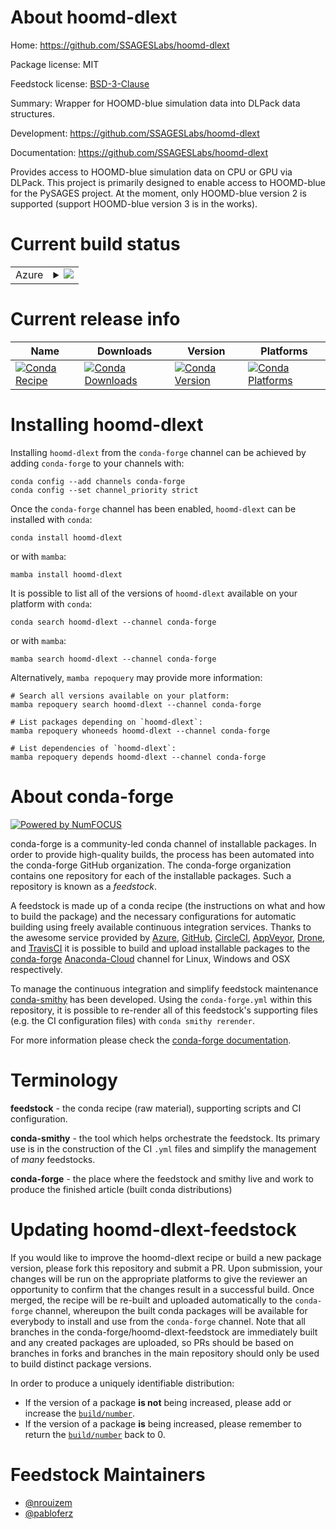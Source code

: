 About hoomd-dlext
=================

Home: https://github.com/SSAGESLabs/hoomd-dlext

Package license: MIT

Feedstock license: [BSD-3-Clause](https://github.com/conda-forge/hoomd-dlext-feedstock/blob/main/LICENSE.txt)

Summary: Wrapper for HOOMD-blue simulation data into DLPack data structures.

Development: https://github.com/SSAGESLabs/hoomd-dlext

Documentation: https://github.com/SSAGESLabs/hoomd-dlext

Provides access to HOOMD-blue simulation data on CPU or GPU via DLPack.
This project is primarily designed to enable access to HOOMD-blue for
the PySAGES project. At the moment, only HOOMD-blue version 2 is supported
(support HOOMD-blue version 3 is in the works).


Current build status
====================


<table>
    
  <tr>
    <td>Azure</td>
    <td>
      <details>
        <summary>
          <a href="https://dev.azure.com/conda-forge/feedstock-builds/_build/latest?definitionId=17749&branchName=main">
            <img src="https://dev.azure.com/conda-forge/feedstock-builds/_apis/build/status/hoomd-dlext-feedstock?branchName=main">
          </a>
        </summary>
        <table>
          <thead><tr><th>Variant</th><th>Status</th></tr></thead>
          <tbody><tr>
              <td>linux_64_cuda_compiler_version10.2cxx_compiler_version7python3.10.____cpythonpython_implcpython</td>
              <td>
                <a href="https://dev.azure.com/conda-forge/feedstock-builds/_build/latest?definitionId=17749&branchName=main">
                  <img src="https://dev.azure.com/conda-forge/feedstock-builds/_apis/build/status/hoomd-dlext-feedstock?branchName=main&jobName=linux&configuration=linux_64_cuda_compiler_version10.2cxx_compiler_version7python3.10.____cpythonpython_implcpython" alt="variant">
                </a>
              </td>
            </tr><tr>
              <td>linux_64_cuda_compiler_version10.2cxx_compiler_version7python3.7.____cpythonpython_implcpython</td>
              <td>
                <a href="https://dev.azure.com/conda-forge/feedstock-builds/_build/latest?definitionId=17749&branchName=main">
                  <img src="https://dev.azure.com/conda-forge/feedstock-builds/_apis/build/status/hoomd-dlext-feedstock?branchName=main&jobName=linux&configuration=linux_64_cuda_compiler_version10.2cxx_compiler_version7python3.7.____cpythonpython_implcpython" alt="variant">
                </a>
              </td>
            </tr><tr>
              <td>linux_64_cuda_compiler_version10.2cxx_compiler_version7python3.8.____cpythonpython_implcpython</td>
              <td>
                <a href="https://dev.azure.com/conda-forge/feedstock-builds/_build/latest?definitionId=17749&branchName=main">
                  <img src="https://dev.azure.com/conda-forge/feedstock-builds/_apis/build/status/hoomd-dlext-feedstock?branchName=main&jobName=linux&configuration=linux_64_cuda_compiler_version10.2cxx_compiler_version7python3.8.____cpythonpython_implcpython" alt="variant">
                </a>
              </td>
            </tr><tr>
              <td>linux_64_cuda_compiler_version10.2cxx_compiler_version7python3.9.____cpythonpython_implcpython</td>
              <td>
                <a href="https://dev.azure.com/conda-forge/feedstock-builds/_build/latest?definitionId=17749&branchName=main">
                  <img src="https://dev.azure.com/conda-forge/feedstock-builds/_apis/build/status/hoomd-dlext-feedstock?branchName=main&jobName=linux&configuration=linux_64_cuda_compiler_version10.2cxx_compiler_version7python3.9.____cpythonpython_implcpython" alt="variant">
                </a>
              </td>
            </tr><tr>
              <td>linux_64_cuda_compiler_version11.0cxx_compiler_version9python3.10.____cpythonpython_implcpython</td>
              <td>
                <a href="https://dev.azure.com/conda-forge/feedstock-builds/_build/latest?definitionId=17749&branchName=main">
                  <img src="https://dev.azure.com/conda-forge/feedstock-builds/_apis/build/status/hoomd-dlext-feedstock?branchName=main&jobName=linux&configuration=linux_64_cuda_compiler_version11.0cxx_compiler_version9python3.10.____cpythonpython_implcpython" alt="variant">
                </a>
              </td>
            </tr><tr>
              <td>linux_64_cuda_compiler_version11.0cxx_compiler_version9python3.7.____cpythonpython_implcpython</td>
              <td>
                <a href="https://dev.azure.com/conda-forge/feedstock-builds/_build/latest?definitionId=17749&branchName=main">
                  <img src="https://dev.azure.com/conda-forge/feedstock-builds/_apis/build/status/hoomd-dlext-feedstock?branchName=main&jobName=linux&configuration=linux_64_cuda_compiler_version11.0cxx_compiler_version9python3.7.____cpythonpython_implcpython" alt="variant">
                </a>
              </td>
            </tr><tr>
              <td>linux_64_cuda_compiler_version11.0cxx_compiler_version9python3.8.____cpythonpython_implcpython</td>
              <td>
                <a href="https://dev.azure.com/conda-forge/feedstock-builds/_build/latest?definitionId=17749&branchName=main">
                  <img src="https://dev.azure.com/conda-forge/feedstock-builds/_apis/build/status/hoomd-dlext-feedstock?branchName=main&jobName=linux&configuration=linux_64_cuda_compiler_version11.0cxx_compiler_version9python3.8.____cpythonpython_implcpython" alt="variant">
                </a>
              </td>
            </tr><tr>
              <td>linux_64_cuda_compiler_version11.0cxx_compiler_version9python3.9.____cpythonpython_implcpython</td>
              <td>
                <a href="https://dev.azure.com/conda-forge/feedstock-builds/_build/latest?definitionId=17749&branchName=main">
                  <img src="https://dev.azure.com/conda-forge/feedstock-builds/_apis/build/status/hoomd-dlext-feedstock?branchName=main&jobName=linux&configuration=linux_64_cuda_compiler_version11.0cxx_compiler_version9python3.9.____cpythonpython_implcpython" alt="variant">
                </a>
              </td>
            </tr><tr>
              <td>linux_64_cuda_compiler_version11.1cxx_compiler_version10python3.10.____cpythonpython_implcpython</td>
              <td>
                <a href="https://dev.azure.com/conda-forge/feedstock-builds/_build/latest?definitionId=17749&branchName=main">
                  <img src="https://dev.azure.com/conda-forge/feedstock-builds/_apis/build/status/hoomd-dlext-feedstock?branchName=main&jobName=linux&configuration=linux_64_cuda_compiler_version11.1cxx_compiler_version10python3.10.____cpythonpython_implcpython" alt="variant">
                </a>
              </td>
            </tr><tr>
              <td>linux_64_cuda_compiler_version11.1cxx_compiler_version10python3.7.____cpythonpython_implcpython</td>
              <td>
                <a href="https://dev.azure.com/conda-forge/feedstock-builds/_build/latest?definitionId=17749&branchName=main">
                  <img src="https://dev.azure.com/conda-forge/feedstock-builds/_apis/build/status/hoomd-dlext-feedstock?branchName=main&jobName=linux&configuration=linux_64_cuda_compiler_version11.1cxx_compiler_version10python3.7.____cpythonpython_implcpython" alt="variant">
                </a>
              </td>
            </tr><tr>
              <td>linux_64_cuda_compiler_version11.1cxx_compiler_version10python3.8.____cpythonpython_implcpython</td>
              <td>
                <a href="https://dev.azure.com/conda-forge/feedstock-builds/_build/latest?definitionId=17749&branchName=main">
                  <img src="https://dev.azure.com/conda-forge/feedstock-builds/_apis/build/status/hoomd-dlext-feedstock?branchName=main&jobName=linux&configuration=linux_64_cuda_compiler_version11.1cxx_compiler_version10python3.8.____cpythonpython_implcpython" alt="variant">
                </a>
              </td>
            </tr><tr>
              <td>linux_64_cuda_compiler_version11.1cxx_compiler_version10python3.9.____cpythonpython_implcpython</td>
              <td>
                <a href="https://dev.azure.com/conda-forge/feedstock-builds/_build/latest?definitionId=17749&branchName=main">
                  <img src="https://dev.azure.com/conda-forge/feedstock-builds/_apis/build/status/hoomd-dlext-feedstock?branchName=main&jobName=linux&configuration=linux_64_cuda_compiler_version11.1cxx_compiler_version10python3.9.____cpythonpython_implcpython" alt="variant">
                </a>
              </td>
            </tr><tr>
              <td>linux_64_cuda_compiler_version11.2cxx_compiler_version10python3.10.____cpythonpython_implcpython</td>
              <td>
                <a href="https://dev.azure.com/conda-forge/feedstock-builds/_build/latest?definitionId=17749&branchName=main">
                  <img src="https://dev.azure.com/conda-forge/feedstock-builds/_apis/build/status/hoomd-dlext-feedstock?branchName=main&jobName=linux&configuration=linux_64_cuda_compiler_version11.2cxx_compiler_version10python3.10.____cpythonpython_implcpython" alt="variant">
                </a>
              </td>
            </tr><tr>
              <td>linux_64_cuda_compiler_version11.2cxx_compiler_version10python3.7.____cpythonpython_implcpython</td>
              <td>
                <a href="https://dev.azure.com/conda-forge/feedstock-builds/_build/latest?definitionId=17749&branchName=main">
                  <img src="https://dev.azure.com/conda-forge/feedstock-builds/_apis/build/status/hoomd-dlext-feedstock?branchName=main&jobName=linux&configuration=linux_64_cuda_compiler_version11.2cxx_compiler_version10python3.7.____cpythonpython_implcpython" alt="variant">
                </a>
              </td>
            </tr><tr>
              <td>linux_64_cuda_compiler_version11.2cxx_compiler_version10python3.8.____cpythonpython_implcpython</td>
              <td>
                <a href="https://dev.azure.com/conda-forge/feedstock-builds/_build/latest?definitionId=17749&branchName=main">
                  <img src="https://dev.azure.com/conda-forge/feedstock-builds/_apis/build/status/hoomd-dlext-feedstock?branchName=main&jobName=linux&configuration=linux_64_cuda_compiler_version11.2cxx_compiler_version10python3.8.____cpythonpython_implcpython" alt="variant">
                </a>
              </td>
            </tr><tr>
              <td>linux_64_cuda_compiler_version11.2cxx_compiler_version10python3.9.____cpythonpython_implcpython</td>
              <td>
                <a href="https://dev.azure.com/conda-forge/feedstock-builds/_build/latest?definitionId=17749&branchName=main">
                  <img src="https://dev.azure.com/conda-forge/feedstock-builds/_apis/build/status/hoomd-dlext-feedstock?branchName=main&jobName=linux&configuration=linux_64_cuda_compiler_version11.2cxx_compiler_version10python3.9.____cpythonpython_implcpython" alt="variant">
                </a>
              </td>
            </tr><tr>
              <td>linux_64_cuda_compiler_versionNonecxx_compiler_version10python3.10.____cpythonpython_implcpython</td>
              <td>
                <a href="https://dev.azure.com/conda-forge/feedstock-builds/_build/latest?definitionId=17749&branchName=main">
                  <img src="https://dev.azure.com/conda-forge/feedstock-builds/_apis/build/status/hoomd-dlext-feedstock?branchName=main&jobName=linux&configuration=linux_64_cuda_compiler_versionNonecxx_compiler_version10python3.10.____cpythonpython_implcpython" alt="variant">
                </a>
              </td>
            </tr><tr>
              <td>linux_64_cuda_compiler_versionNonecxx_compiler_version10python3.7.____cpythonpython_implcpython</td>
              <td>
                <a href="https://dev.azure.com/conda-forge/feedstock-builds/_build/latest?definitionId=17749&branchName=main">
                  <img src="https://dev.azure.com/conda-forge/feedstock-builds/_apis/build/status/hoomd-dlext-feedstock?branchName=main&jobName=linux&configuration=linux_64_cuda_compiler_versionNonecxx_compiler_version10python3.7.____cpythonpython_implcpython" alt="variant">
                </a>
              </td>
            </tr><tr>
              <td>linux_64_cuda_compiler_versionNonecxx_compiler_version10python3.8.____cpythonpython_implcpython</td>
              <td>
                <a href="https://dev.azure.com/conda-forge/feedstock-builds/_build/latest?definitionId=17749&branchName=main">
                  <img src="https://dev.azure.com/conda-forge/feedstock-builds/_apis/build/status/hoomd-dlext-feedstock?branchName=main&jobName=linux&configuration=linux_64_cuda_compiler_versionNonecxx_compiler_version10python3.8.____cpythonpython_implcpython" alt="variant">
                </a>
              </td>
            </tr><tr>
              <td>linux_64_cuda_compiler_versionNonecxx_compiler_version10python3.9.____cpythonpython_implcpython</td>
              <td>
                <a href="https://dev.azure.com/conda-forge/feedstock-builds/_build/latest?definitionId=17749&branchName=main">
                  <img src="https://dev.azure.com/conda-forge/feedstock-builds/_apis/build/status/hoomd-dlext-feedstock?branchName=main&jobName=linux&configuration=linux_64_cuda_compiler_versionNonecxx_compiler_version10python3.9.____cpythonpython_implcpython" alt="variant">
                </a>
              </td>
            </tr><tr>
              <td>osx_64_python3.10.____cpythonpython_implcpython</td>
              <td>
                <a href="https://dev.azure.com/conda-forge/feedstock-builds/_build/latest?definitionId=17749&branchName=main">
                  <img src="https://dev.azure.com/conda-forge/feedstock-builds/_apis/build/status/hoomd-dlext-feedstock?branchName=main&jobName=osx&configuration=osx_64_python3.10.____cpythonpython_implcpython" alt="variant">
                </a>
              </td>
            </tr><tr>
              <td>osx_64_python3.7.____cpythonpython_implcpython</td>
              <td>
                <a href="https://dev.azure.com/conda-forge/feedstock-builds/_build/latest?definitionId=17749&branchName=main">
                  <img src="https://dev.azure.com/conda-forge/feedstock-builds/_apis/build/status/hoomd-dlext-feedstock?branchName=main&jobName=osx&configuration=osx_64_python3.7.____cpythonpython_implcpython" alt="variant">
                </a>
              </td>
            </tr><tr>
              <td>osx_64_python3.8.____cpythonpython_implcpython</td>
              <td>
                <a href="https://dev.azure.com/conda-forge/feedstock-builds/_build/latest?definitionId=17749&branchName=main">
                  <img src="https://dev.azure.com/conda-forge/feedstock-builds/_apis/build/status/hoomd-dlext-feedstock?branchName=main&jobName=osx&configuration=osx_64_python3.8.____cpythonpython_implcpython" alt="variant">
                </a>
              </td>
            </tr><tr>
              <td>osx_64_python3.9.____cpythonpython_implcpython</td>
              <td>
                <a href="https://dev.azure.com/conda-forge/feedstock-builds/_build/latest?definitionId=17749&branchName=main">
                  <img src="https://dev.azure.com/conda-forge/feedstock-builds/_apis/build/status/hoomd-dlext-feedstock?branchName=main&jobName=osx&configuration=osx_64_python3.9.____cpythonpython_implcpython" alt="variant">
                </a>
              </td>
            </tr>
          </tbody>
        </table>
      </details>
    </td>
  </tr>
</table>

Current release info
====================

| Name | Downloads | Version | Platforms |
| --- | --- | --- | --- |
| [![Conda Recipe](https://img.shields.io/badge/recipe-hoomd--dlext-green.svg)](https://anaconda.org/conda-forge/hoomd-dlext) | [![Conda Downloads](https://img.shields.io/conda/dn/conda-forge/hoomd-dlext.svg)](https://anaconda.org/conda-forge/hoomd-dlext) | [![Conda Version](https://img.shields.io/conda/vn/conda-forge/hoomd-dlext.svg)](https://anaconda.org/conda-forge/hoomd-dlext) | [![Conda Platforms](https://img.shields.io/conda/pn/conda-forge/hoomd-dlext.svg)](https://anaconda.org/conda-forge/hoomd-dlext) |

Installing hoomd-dlext
======================

Installing `hoomd-dlext` from the `conda-forge` channel can be achieved by adding `conda-forge` to your channels with:

```
conda config --add channels conda-forge
conda config --set channel_priority strict
```

Once the `conda-forge` channel has been enabled, `hoomd-dlext` can be installed with `conda`:

```
conda install hoomd-dlext
```

or with `mamba`:

```
mamba install hoomd-dlext
```

It is possible to list all of the versions of `hoomd-dlext` available on your platform with `conda`:

```
conda search hoomd-dlext --channel conda-forge
```

or with `mamba`:

```
mamba search hoomd-dlext --channel conda-forge
```

Alternatively, `mamba repoquery` may provide more information:

```
# Search all versions available on your platform:
mamba repoquery search hoomd-dlext --channel conda-forge

# List packages depending on `hoomd-dlext`:
mamba repoquery whoneeds hoomd-dlext --channel conda-forge

# List dependencies of `hoomd-dlext`:
mamba repoquery depends hoomd-dlext --channel conda-forge
```


About conda-forge
=================

[![Powered by
NumFOCUS](https://img.shields.io/badge/powered%20by-NumFOCUS-orange.svg?style=flat&colorA=E1523D&colorB=007D8A)](https://numfocus.org)

conda-forge is a community-led conda channel of installable packages.
In order to provide high-quality builds, the process has been automated into the
conda-forge GitHub organization. The conda-forge organization contains one repository
for each of the installable packages. Such a repository is known as a *feedstock*.

A feedstock is made up of a conda recipe (the instructions on what and how to build
the package) and the necessary configurations for automatic building using freely
available continuous integration services. Thanks to the awesome service provided by
[Azure](https://azure.microsoft.com/en-us/services/devops/), [GitHub](https://github.com/),
[CircleCI](https://circleci.com/), [AppVeyor](https://www.appveyor.com/),
[Drone](https://cloud.drone.io/welcome), and [TravisCI](https://travis-ci.com/)
it is possible to build and upload installable packages to the
[conda-forge](https://anaconda.org/conda-forge) [Anaconda-Cloud](https://anaconda.org/)
channel for Linux, Windows and OSX respectively.

To manage the continuous integration and simplify feedstock maintenance
[conda-smithy](https://github.com/conda-forge/conda-smithy) has been developed.
Using the ``conda-forge.yml`` within this repository, it is possible to re-render all of
this feedstock's supporting files (e.g. the CI configuration files) with ``conda smithy rerender``.

For more information please check the [conda-forge documentation](https://conda-forge.org/docs/).

Terminology
===========

**feedstock** - the conda recipe (raw material), supporting scripts and CI configuration.

**conda-smithy** - the tool which helps orchestrate the feedstock.
                   Its primary use is in the construction of the CI ``.yml`` files
                   and simplify the management of *many* feedstocks.

**conda-forge** - the place where the feedstock and smithy live and work to
                  produce the finished article (built conda distributions)


Updating hoomd-dlext-feedstock
==============================

If you would like to improve the hoomd-dlext recipe or build a new
package version, please fork this repository and submit a PR. Upon submission,
your changes will be run on the appropriate platforms to give the reviewer an
opportunity to confirm that the changes result in a successful build. Once
merged, the recipe will be re-built and uploaded automatically to the
`conda-forge` channel, whereupon the built conda packages will be available for
everybody to install and use from the `conda-forge` channel.
Note that all branches in the conda-forge/hoomd-dlext-feedstock are
immediately built and any created packages are uploaded, so PRs should be based
on branches in forks and branches in the main repository should only be used to
build distinct package versions.

In order to produce a uniquely identifiable distribution:
 * If the version of a package **is not** being increased, please add or increase
   the [``build/number``](https://docs.conda.io/projects/conda-build/en/latest/resources/define-metadata.html#build-number-and-string).
 * If the version of a package **is** being increased, please remember to return
   the [``build/number``](https://docs.conda.io/projects/conda-build/en/latest/resources/define-metadata.html#build-number-and-string)
   back to 0.

Feedstock Maintainers
=====================

* [@nrouizem](https://github.com/nrouizem/)
* [@pabloferz](https://github.com/pabloferz/)

